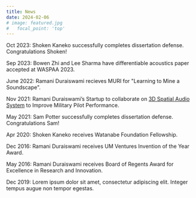 ```yaml
---
title: News
date: 2024-02-06
# image: featured.jpg
#   focal_point: 'top'
---
```


Oct 2023: Shoken Kaneko successfully completes dissertation defense. Congratulations Shoken!  

Sep 2023: Bowen Zhi and Lee Sharma have differentiable acoustics paper accepted at WASPAA 2023.

June 2022: Ramani Duraiswami recieves MURI for "Learning to Mine a Soundscape".  

Nov 2021: Ramani Duraiswami’s Startup to collaborate on [3D Spatial Audio System](https://www.cs.umd.edu/article/2021/11/duraiswami%E2%80%99s-startup-collaborates-3d-spatial-audio-system-improve-military-pilot) to Improve Military Pilot Performance.

May 2021: Sam Potter successfully completes dissertation defense. Congratulations Sam! 

Apr 2020: Shoken Kaneko receives Watanabe Foundation Fellowship.

Dec 2016: Ramani Duraiswami receives UM Ventures Invention of the Year Award.

May 2016: Ramani Duraiswami receives Board of Regents Award for Excellence in Research and Innovation.

<!--more-->

Dec 2019: Lorem ipsum dolor sit amet, consectetur adipiscing elit. Integer tempus augue non tempor egestas. 